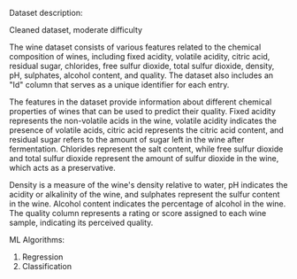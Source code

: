 Dataset description:

Cleaned dataset, moderate difficulty

The wine dataset consists of various features related to the chemical composition of wines, including fixed acidity, volatile acidity, citric acid, residual sugar, chlorides, free sulfur dioxide, total sulfur dioxide, density, pH, sulphates, alcohol content, and quality. The dataset also includes an "Id" column that serves as a unique identifier for each entry.

The features in the dataset provide information about different chemical properties of wines that can be used to predict their quality. Fixed acidity represents the non-volatile acids in the wine, volatile acidity indicates the presence of volatile acids, citric acid represents the citric acid content, and residual sugar refers to the amount of sugar left in the wine after fermentation. Chlorides represent the salt content, while free sulfur dioxide and total sulfur dioxide represent the amount of sulfur dioxide in the wine, which acts as a preservative.

Density is a measure of the wine's density relative to water, pH indicates the acidity or alkalinity of the wine, and sulphates represent the sulfur content in the wine. Alcohol content indicates the percentage of alcohol in the wine. The quality column represents a rating or score assigned to each wine sample, indicating its perceived quality.

ML Algorithms:
1. Regression
2. Classification
